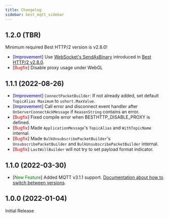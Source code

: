 ```yaml
---
title: Changelog
sidebar: best_mqtt_sidebar
---
```


## 1.2.0 (TBR)

Minimum required Best HTTP/2 version is v2.8.0!

- [<span style="color:blue">Improvement</span>] Use [WebSocket's SendAsBinary](../best_http2/protocols/websocket/websocket.html#sendasbinarybuffersegment-data) introduced in [Best HTTP/2 v2.8.0](../best_http2/changelog.html).
- [<span style="color:red">Bugfix</span>] Disable proxy usage under WebGL

## 1.1.1 (2022-08-26)

- [<span style="color:blue">Improvement</span>] `ConnectPacketBuilder`: If not already added, set default `TopicAlias Maximum` to `ushort.MaxValue`.
- [<span style="color:blue">Improvement</span>] Call error and disconnect event handler after `OnServerConnectAckMessage` if `ReasonString` contains an error.
- [<span style="color:red">Bugfix</span>] Fixed compile error when BESTHTTP_DISABLE_PROXY is defined.
- [<span style="color:red">Bugfix</span>] Made `ApplicationMessage`'s `TopicAlias` and `WithTopicName` internal.
- [<span style="color:red">Bugfix</span>] Made `BulkUnsubscribePacketBuilder`'s `UnsubscribePacketBuilder` and `BulkUnsubscribePacketBuilder` internal.
- [<span style="color:red">Bugfix</span>] `LastWillBuilder` will not try to set payload format indicator.


## 1.1.0 (2022-03-30)

- [<span style="color:green">New Feature</span>] Added MQTT v3.1.1 support. [Documentation about how to switch between versions](other/mqtt_versions.html).

## 1.0.0 (2022-01-04)

Initial Release